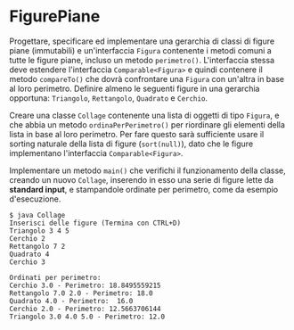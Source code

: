 # FigurePiane

Progettare, specificare ed implementare una gerarchia di classi di figure piane (immutabili) e un'interfaccia `Figura` contenente i metodi comuni a tutte le figure piane, incluso un metodo `perimetro()`. L'interfaccia stessa deve estendere l'interfaccia `Comparable<Figura>` e quindi contenere il metodo `compareTo()` che dovrà confrontare una `Figura` con un'altra in base al loro perimetro. Definire almeno le seguenti figure in una gerarchia opportuna: `Triangolo`, `Rettangolo`, `Quadrato` e `Cerchio`.

Creare una classe `Collage` contenente una lista di oggetti di tipo `Figura`, e che abbia un metodo `ordinaPerPerimetro()` per riordinare gli elementi della lista in base al loro perimetro. Per fare questo sarà sufficiente usare il sorting naturale della lista di figure (`sort(null)`), dato che le figure implementano l'interfaccia `Comparable<Figura>`.

Implementare un metodo `main()` che verifichi il funzionamento della classe, creando un nuovo `Collage`, inserendo in esso una serie di figure lette da **standard input**, e stampandole ordinate per perimetro, come da esempio d'esecuzione.

```text
$ java Collage
Inserisci delle figure (Termina con CTRL+D)
Triangolo 3 4 5
Cerchio 2
Rettangolo 7 2
Quadrato 4
Cerchio 3

Ordinati per perimetro:
Cerchio 3.0 - Perimetro: 18.8495559215
Rettangolo 7.0 2.0 - Perimetro: 18.0
Quadrato 4.0 - Perimetro:  16.0
Cerchio 2.0 - Perimetro: 12.5663706144
Triangolo 3.0 4.0 5.0 - Perimetro: 12.0
```
